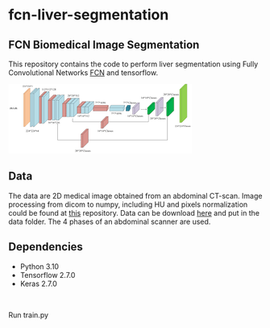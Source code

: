 # fcn-liver-segmentation

## FCN Biomedical Image Segmentation

This repository contains the code to perform liver segmentation using Fully Convolutional Networks [FCN](https://arxiv.org/abs/1411.4038) and tensorflow.

![FCN model](data/fcn.png) <br/>

## Data

The data are 2D medical image obtained from an abdominal CT-scan. Image processing from dicom to numpy, including HU and pixels normalization could be found at [this](https://github.com/vincentzossou/abdo-ctscan-processing) repository. Data can be download [here](https://drive.google.com/drive/folders/1PNAv7LGjPhw3cStAgAzbTUzuYodCcEmb?usp=sharing) and put in the data folder. The 4 phases of an abdominal scanner are used. <br/>

## Dependencies

- Python 3.10
- Tensorflow 2.7.0
- Keras 2.7.0
 <br/>

Run train.py
